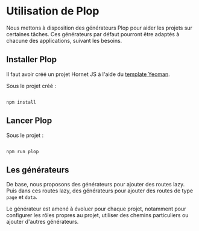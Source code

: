 # Utilisation de Plop

Nous mettons à disposition des générateurs Plop pour aider les projets sur certaines tâches. Ces générateurs par défaut pourront être adaptés à chacune des applications, suivant les besoins.

## Installer Plop

Il faut avoir créé un projet Hornet JS à l'aide du [template Yeoman](/hornetshowroom/composant/page/hornet-js/tutoriel/javascript/creer-un-projet).

Sous le projet créé : 

```

npm install

```

## Lancer Plop

Sous le projet : 

```

npm run plop

```

## Les générateurs

De base, nous proposons des générateurs pour ajouter des routes lazy. Puis dans ces routes lazy, des générateurs pour ajouter des routes de type `page` et `data`.

Le générateur est amené à évoluer pour chaque projet, notamment pour configurer les rôles propres au projet, utiliser des chemins particuliers ou ajouter d'autres générateurs.

